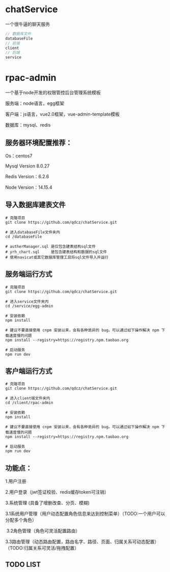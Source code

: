 # chatService

一个很牛逼的聊天服务

```js
// 数据库文件
databaseFile
// 前端
client			   
// 后端
service
```

# rpac-admin

一个基于node开发的权限管控后台管理系统模板

服务端：node语言，egg框架

客户端：js语言，vue2.0框架，vue-admin-template模板

数据库：mysql、redis

## 服务器环境配置推荐：

Os：centos7

Mysql Version 8.0.27

Redis Version：6.2.6

Node Version：14.15.4

## 导入数据库建表文件

```shell
# 克隆项目
git clone https://github.com/qdcz/chatService.git

# 进入databaseFile文件夹内
cd /databaseFile

# autherManager.sql 是仅包含建表结构sql文件
# yrh_chart.sql 	是包含建表结构和数据的sql文件
# 使用navicat或其它数据库管理工具将sql文件导入并运行
```

## 服务端运行方式

```shell
# 克隆项目
git clone https://github.com/qdcz/chatService.git

# 进入service文件夹内
cd /service/egg-admin

# 安装依赖
npm install

# 建议不要直接使用 cnpm 安装以来，会有各种诡异的 bug。可以通过如下操作解决 npm 下载速度慢的问题
npm install --registry=https://registry.npm.taobao.org

# 启动服务
npm run dev
```

## 客户端运行方式

```shell
# 克隆项目
git clone https://github.com/qdcz/chatService.git

# 进入client端文件夹内
cd /client/rpac-admin

# 安装依赖
npm install

# 建议不要直接使用 cnpm 安装以来，会有各种诡异的 bug。可以通过如下操作解决 npm 下载速度慢的问题
npm install --registry=https://registry.npm.taobao.org

# 启动服务
npm run dev
```



## 功能点：

1.用户注册

2.用户登录（jwt签证校验、redis缓存token可注销）

3.系统管理 (具备了增删改查、分页、模糊)

​	3.1系统用户管理（用户动态配置角色信息来达到控制菜单）（TODO:一个用户可以分配多个角色）

​	3.2角色管理（角色可灵活配置路由）

​	3.3路由管理（动态路由配置，路由名字、路径、页面、归属关系可动态配置）（TODO:归属关系可灵活/拖拽配置）

## TODO LIST

```

```

